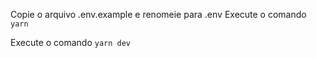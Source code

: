 Copie o arquivo .env.example e renomeie para .env
Execute o comando `yarn`

Execute o comando `yarn dev`
